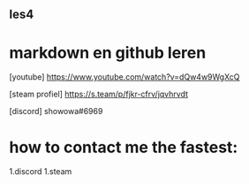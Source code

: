 ## les4

# markdown en github leren

[youtube] https://www.youtube.com/watch?v=dQw4w9WgXcQ

[steam profiel] https://s.team/p/fjkr-cfrv/jqvhrvdt

[discord] showowa#6969

# how to contact me the fastest:
1.discord
1.steam
